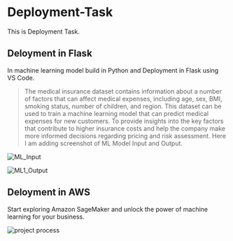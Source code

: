 # Deployment-Task
This is Deployment Task.

## Deloyment in Flask

In machine learning model build in Python and Deployment in Flask using VS Code.
> The medical insurance dataset contains information about a number of factors that can affect medical expenses, including age, sex, BMI, smoking status, number of children, and region.
> This dataset can be used to train a machine learning model that can predict medical expenses for new customers.
> To provide insights into the key factors that contribute to higher insurance costs and help the company make more informed decisions regarding pricing and risk assessment.
> Here I am adding screenshot of ML Model Input and Output.


![ML_Input](https://github.com/SnehalWalake29/Medical_Insurance_Price_Prediction/assets/154491359/bf9dd8ae-3506-4daa-bda3-d1642238ba73)

![ML1_Output](https://github.com/SnehalWalake29/Medical_Insurance_Price_Prediction/assets/154491359/4d3f5e1a-9124-4ca0-9c49-a40a9e266b64)


## Deloyment in AWS

Start exploring Amazon SageMaker and unlock the power of machine learning for your business.

![project process](https://github.com/SnehalWalake29/Transportation-and-Logistics-ML/assets/154491359/43c09010-b401-4e8c-9398-ecf108052b5d)
